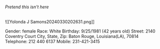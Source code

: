 
###### Pretend this isn't here
![[Yolonda J Samons20240330202631.png]]

Gender: female
Race: White
Birthday: 9/25/1981 (42 years old)
Street: 2140 Coventry Court
City, State, Zip: Baton Rouge, Louisiana(LA), 70814
Telephone: 212 440 6137 
Mobile: 231-421-3415





